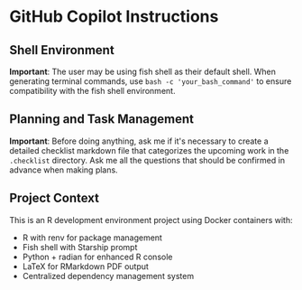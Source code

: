 # GitHub Copilot Instructions

## Shell Environment

**Important**: The user may be using fish shell as their default shell. When generating terminal commands, use `bash -c 'your_bash_command'` to ensure compatibility with the fish shell environment.

## Planning and Task Management

**Important**: Before doing anything, ask me if it's necessary to create a detailed checklist markdown file that categorizes the upcoming work in the `.checklist` directory. Ask me all the questions that should be confirmed in advance when making plans.

## Project Context

This is an R development environment project using Docker containers with:
- R with renv for package management
- Fish shell with Starship prompt
- Python + radian for enhanced R console
- LaTeX for RMarkdown PDF output
- Centralized dependency management system
